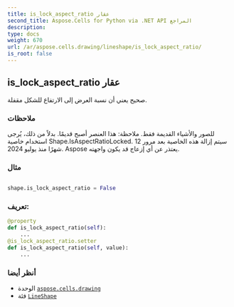 ```yaml
---
title: is_lock_aspect_ratio عقار
second_title: Aspose.Cells for Python via .NET API المراجع
description:
type: docs
weight: 670
url: /ar/aspose.cells.drawing/lineshape/is_lock_aspect_ratio/
is_root: false
---
```

##  is_lock_aspect_ratio عقار

صحيح يعني أن نسبة العرض إلى الارتفاع للشكل مقفلة.

###  ملاحظات

للصور والأشياء القديمة فقط.
 ملاحظة: هذا العنصر أصبح قديمًا. بدلاً من ذلك، يُرجى استخدام خاصية Shape.IsAspectRatioLocked.
 سيتم إزالة هذه الخاصية بعد مرور 12 شهرًا منذ يوليو 2024.
Aspose يعتذر عن أي إزعاج قد يكون واجهته.

###  مثال

```python

shape.is_lock_aspect_ratio = False

```
###  تعريف:
```python
@property
def is_lock_aspect_ratio(self):
    ...
@is_lock_aspect_ratio.setter
def is_lock_aspect_ratio(self, value):
    ...
```

###  أنظر أيضا
* الوحدة [`aspose.cells.drawing`](../../)
* فئة [`LineShape`](/cells/python-net/ar/aspose.cells.drawing/lineshape)
